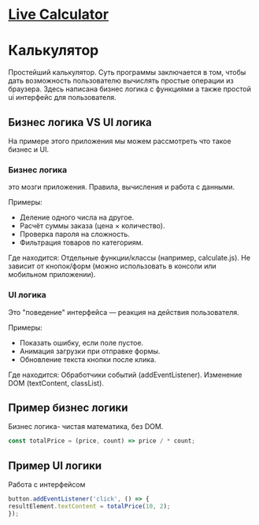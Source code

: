 # [Live Calculator](https://wasd21xd.github.io/calculate-college/)

# Калькулятор
Простейший калькулятор. Суть программы заключается в том, чтобы дать возможность пользователю вычислять простые операции из браузера. Здесь написана бизнес логика с функциями а также простой ui интерфейс для пользователя.

## Бизнес логика VS UI логика
На примере этого приложения мы можем рассмотреть что такое бизнес и UI.

### Бизнес логика
это мозги приложения. Правила, вычисления и работа с данными.

Примеры: 
+ Деление одного числа на другое. 
+ Расчёт суммы заказа (цена × количество). 
+ Проверка пароля на сложность. 
+ Фильтрация товаров по категориям.

Где находится: Отдельные функции/классы (например, calculate.js). Не зависит от кнопок/форм (можно использовать в консоли или мобильном приложении).

### UI логика
Это "поведение" интерфейса — реакция на действия пользователя.

Примеры: 
+ Показать ошибку, если поле пустое. 
+ Анимация загрузки при отправке формы. 
+ Обновление текста кнопки после клика.

Где находится: Обработчики событий (addEventListener). Изменение DOM (textContent, classList).

## Пример бизнес логики
Бизнес логика- чистая математика, без DOM.
```javascript
const totalPrice = (price, count) => price / * count;
```
## Пример UI логики
Работа с интерфейсом
```javascript
button.addEventListener('click', () => {
resultElement.textContent = totalPrice(10, 2);
});
```
